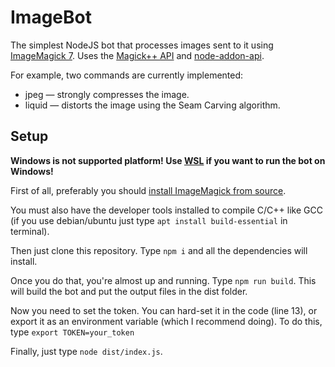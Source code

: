 # ImageBot
The simplest NodeJS bot that processes images sent to it using [ImageMagick 7](http://imagemagick.org/). Uses the [Magick++ API](https://imagemagick.org/script/magick++.php) and [node-addon-api](https://github.com/nodejs/node-addon-api).

For example, two commands are currently implemented:
* jpeg — strongly compresses the image.
* liquid — distorts the image using the Seam Carving algorithm.

## Setup
**Windows is not supported platform! Use [WSL](https://en.wikipedia.org/wiki/Windows_Subsystem_for_Linux) if you want to run the bot on Windows!**

First of all, preferably you should [install ImageMagick from source](https://imagemagick.org/script/install-source.php#linux).

You must also have the developer tools installed to compile C/C++ like GCC (if you use debian/ubuntu just type ```apt install build-essential``` in terminal).

Then just clone this repository. Type ```npm i``` and all the dependencies will install.

Once you do that, you're almost up and running. Type ```npm run build```. This will build the bot and put the output files in the dist folder.

Now you need to set the token. You can hard-set it in the code (line 13), or export it as an environment variable (which I recommend doing). To do this, type ```export TOKEN=your_token```

Finally, just type ```node dist/index.js```.

